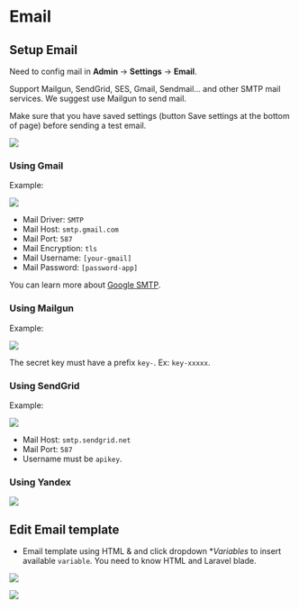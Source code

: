 # Email

## Setup Email

Need to config mail in **Admin** -> **Settings** -> **Email**.

Support Mailgun, SendGrid, SES, Gmail, Sendmail... and other SMTP mail services. We suggest use Mailgun to send mail.

Make sure that you have saved settings (button Save settings at the bottom of page) before sending a test email.

![](../images/mail-1.jpg)

### Using Gmail

Example:

![](../images/mail-2.jpg)

- Mail Driver: `SMTP`
- Mail Host: `smtp.gmail.com`
- Mail Port: `587`
- Mail Encryption: `tls`
- Mail Username: `[your-gmail]`
- Mail Password: `[password-app]`

You can learn more about [Google SMTP](https://support.google.com/mail/answer/185833?hl=en-GB).

### Using Mailgun

Example:

![](/images/mail-3.jpg)

The secret key must have a prefix `key-`. Ex: `key-xxxxx`.

### Using SendGrid

Example:

![](../images/mail-4.jpg)

- Mail Host: `smtp.sendgrid.net`
- Mail Port: `587`
- Username must be `apikey`.

### Using Yandex

![](../images/mail-5.jpg)

## Edit Email template

- Email template using HTML & and click dropdown **Variables* to insert available `variable`. You need to know HTML and
  Laravel blade.

![](../images/mail-6.jpg)

![](../images/mail-7.png)